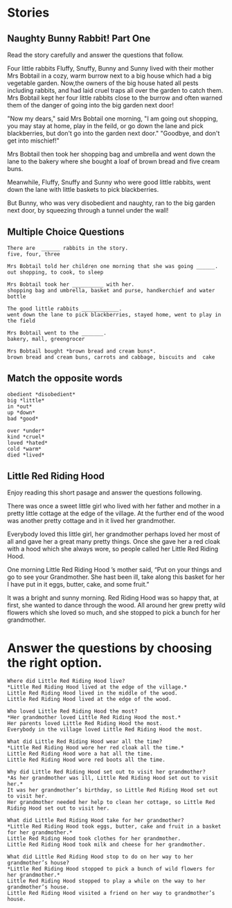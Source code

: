 # Stories

## Naughty Bunny Rabbit! Part One

Read the story carefully and answer the questions that follow.

Four little rabbits Fluffy, Snuffy, Bunny and Sunny lived with their mother Mrs
Bobtail in a cozy, warm burrow next to a big house which had a big vegetable
garden. Now,the owners of the big house hated all pests including rabbits, and
had laid cruel traps all over the garden to catch them. Mrs Bobtail kept her
four little rabbits close to the burrow and often warned them of the danger of
going into the big garden next door!

"Now my dears," said Mrs Bobtail one morning, "I am going out shopping, you may
stay at home, play in the feild, or go down the lane and pick blackberries, but
don't go into the garden next door." "Goodbye, and don't get into mischief!"

Mrs Bobtail then took her shopping bag and umbrella and went down the lane to
the bakery where she bought a loaf of brown bread and five cream buns.

Meanwhile, Fluffy, Snuffy and Sunny who were good little rabbits, went down the
lane with little baskets to pick blackberries.

But Bunny, who was very disobedient and naughty, ran to the big garden next
door, by squeezing through a tunnel under the wall!

## Multiple Choice Questions

```
There are  ______ rabbits in the story.
five, four, three

Mrs Bobtail told her children one morning that she was going ______.
out shopping, to cook, to sleep

Mrs Bobtail took her __________ with her.
shopping bag and umbrella, basket and purse, handkerchief and water bottle

The good little rabbits ____________.
went down the lane to pick blackberries, stayed home, went to play in the field

Mrs Bobtail went to the _______.
bakery, mall, greengrocer

Mrs Bobtail bought *brown bread and cream buns*.
brown bread and cream buns, carrots and cabbage, biscuits and  cake
```

## Match the opposite words

```
obedient *disobedient*
big *little*
in *out*
up *down*
bad *good*
```

```
over *under*
kind *cruel*
loved *hated*
cold *warm*
died *lived*
```

## Little Red Riding Hood

Enjoy reading this short pasage and answer the questions following.

There was once a sweet little girl who lived with her father and mother in a
pretty little cottage at the edge of the village. At the further end of the wood
was another pretty cottage and in it lived her grandmother.

Everybody loved this little girl, her grandmother perhaps loved her most of all
and gave her a great many pretty things. Once she gave her a red cloak with a
hood which she always wore, so people called her Little Red Riding Hood.

One morning Little Red Riding Hood ’s mother said, “Put on your things and go to
see your Grandmother. She hast been ill, take along this basket for her I have
put in it eggs, butter, cake, and some fruit.”

It was a bright and sunny morning. Red Riding Hood was so happy that, at first,
she wanted to dance through the wood. All around her grew pretty wild flowers
which she loved so much, and she stopped to pick a bunch for her grandmother.

# Answer the questions by choosing the right option.

```
Where did Little Red Riding Hood live?
*Little Red Riding Hood lived at the edge of the village.*
Little Red Riding Hood lived in the middle of the wood.
Little Red Riding Hood lived at the edge of the wood.

Who loved Little Red Riding Hood the most?
*Her grandmother loved Little Red Riding Hood the most.*
Her parents loved Little Red Riding Hood the most.
Everybody in the village loved Little Red Riding Hood the most.

What did Little Red Riding Hood wear all the time?
*Little Red Riding Hood wore her red cloak all the time.*
Little Red Riding Hood wore a hat all the time.
Little Red Riding Hood wore red boots all the time.

Why did Little Red Riding Hood set out to visit her grandmother?
*As her grandmother was ill, Little Red Riding Hood set out to visit her.*
It was her grandmother’s birthday, so Little Red Riding Hood set out to visit her.
Her grandmother needed her help to clean her cottage, so Little Red Riding Hood set out to visit her.

What did Little Red Riding Hood take for her grandmother?
*Little Red Riding Hood took eggs, butter, cake and fruit in a basket for her grandmother.*
Little Red Riding Hood took clothes for her grandmother.
Little Red Riding Hood took milk and cheese for her grandmother.

What did Little Red Riding Hood stop to do on her way to her grandmother’s house?
*Little Red Riding Hood stopped to pick a bunch of wild flowers for her grandmother.*
Little Red Riding Hood stopped to play a while on the way to her grandmother’s house.
Little Red Riding Hood visited a friend on her way to grandmother’s house.
```
